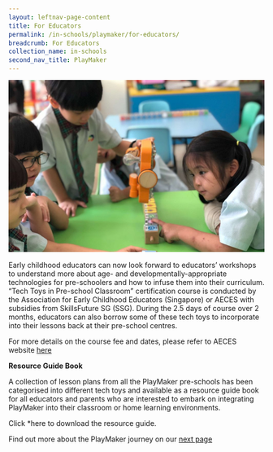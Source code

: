 ```yaml
---
layout: leftnav-page-content
title: For Educators
permalink: /in-schools/playmaker/for-educators/
breadcrumb: For Educators
collection_name: in-schools
second_nav_title: PlayMaker
---
```


![certification course image](/images/in-schools/playmaker/certification-course/playmaker-certification-course.jpg)

Early childhood educators can now look forward to educators’ workshops to understand more about age- and developmentally-appropriate technologies for pre-schoolers and how to infuse them into their curriculum. “Tech Toys in Pre-school Classroom” certification course is conducted by the Association for Early Childhood Educators (Singapore) or AECES with subsidies from SkillsFuture SG (SSG). During the 2.5 days of course over 2 months, educators can also borrow some of these tech toys to incorporate into their lessons back at their pre-school centres. 

For more details on the course fee and dates, please refer to AECES website <a href="aeces.org" target="_blank">here</a>

**Resource Guide Book**

A collection of lesson plans from all the PlayMaker pre-schools has been categorised into different tech toys and available as a resource guide book for all educators and parents who are interested to embark on integrating PlayMaker into their classroom or home learning environments. 

Click *here to download the resource guide.

Find out more about the PlayMaker journey on our [next page](/in-schools/playmaker/our-journey/)
